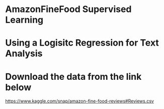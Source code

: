 # AmazonFineFood Supervised Learning
# Using a Logisitc Regression for Text Analysis
# Download the data from the link below
https://www.kaggle.com/snap/amazon-fine-food-reviews#Reviews.csv

